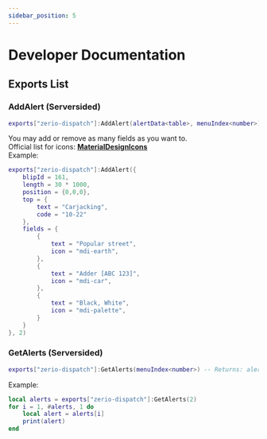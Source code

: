 ```yaml
---
sidebar_position: 5
---
```


# Developer Documentation

## Exports List

### AddAlert (Serversided)

```lua
exports["zerio-dispatch"]:AddAlert(alertData<table>, menuIndex<number>)
```

You may add or remove as many fields as you want to.<br/>
Official list for icons: [**MaterialDesignIcons**](https://pictogrammers.com/library/mdi/?welcome)<br/>
Example:

```lua
exports["zerio-dispatch"]:AddAlert({
    blipId = 161,
    length = 30 * 1000,
    position = {0,0,0},
    top = {
        text = "Carjacking",
        code = "10-22"
    },
    fields = {
        {
            text = "Popular street",
            icon = "mdi-earth",
        },
        {
            text = "Adder [ABC 123]",
            icon = "mdi-car",
        },
        {
            text = "Black, White",
            icon = "mdi-palette",
        }
    }
}, 2)
```

### GetAlerts (Serversided)

```lua
exports["zerio-dispatch"]:GetAlerts(menuIndex<number>) -- Returns: alerts<table>
```

Example:

```lua
local alerts = exports["zerio-dispatch"]:GetAlerts(2)
for i = 1, #alerts, 1 do
    local alert = alerts[i]
    print(alert)
end
```

